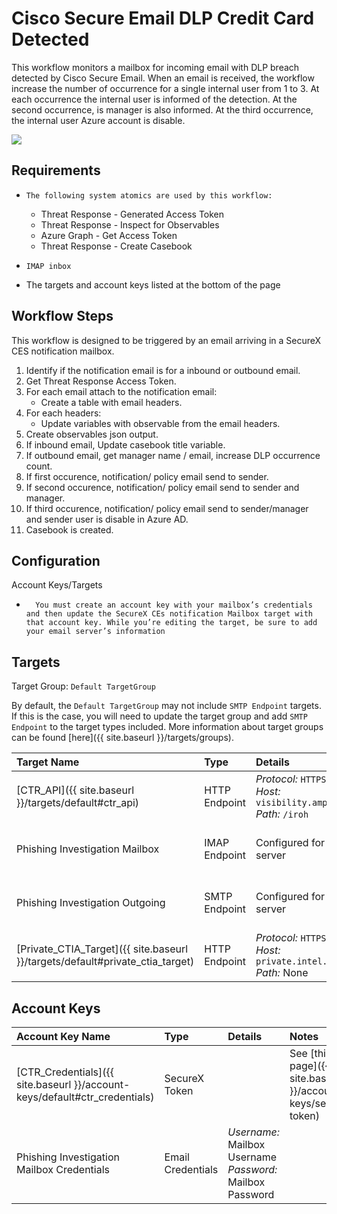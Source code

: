 # Cisco Secure Email DLP Credit Card Detected

This workflow monitors a mailbox for incoming email with DLP breach detected by Cisco Secure Email. When an email is received, the workflow increase the number of occurrence for a single internal user from 1 to 3. At each occurrence the internal user is informed of the detection. At the second occurrence, is manager is also informed. At the third occurrence, the internal user Azure account is disable. 

![](screenshots/final.png)

## Requirements
*     The following system atomics are used by this workflow:
    * Threat Response - Generated Access Token
    * Threat Response - Inspect for Observables
    * Azure Graph - Get Access Token
    * Threat Response - Create Casebook
*     IMAP inbox
* The targets and account keys listed at the bottom of the page

## Workflow Steps

This workflow is designed to be triggered by an email arriving in a SecureX CES notification mailbox.

1. Identify if the notification email is for a inbound or outbound email.
2. Get Threat Response Access Token.
2. For each email attach to the notification email:
	- Create a table with email headers.
3. For each headers:
	- Update variables with observable from the email headers.
4. Create observables json output.
5. If inbound email, Update casebook title variable.
6. If outbound email, get manager name / email, increase DLP occurrence count.
7. If first occurence, notification/ policy email send to sender.
8. If second occurence, notification/ policy email send to sender and manager.
9. If third occurence, notification/ policy email send to sender/manager and sender user is disable in Azure AD.
10. Casebook is created. 

## Configuration

Account Keys/Targets
* 		You must create an account key with your mailbox’s credentials and then update the SecureX CEs notification Mailbox target with that account key. While you’re editing the target, be sure to add your email server’s information


## Targets
Target Group: `Default TargetGroup`

By default, the `Default TargetGroup` may not include `SMTP Endpoint` targets. If this is the case, you will need to update the target group and add `SMTP Endpoint` to the target types included. More information about target groups can be found [here]({{ site.baseurl }}/targets/groups).

| Target Name | Type | Details | Account Keys | Notes |
|:------------|:-----|:--------|:-------------|:------|
| [CTR_API]({{ site.baseurl }}/targets/default#ctr_api) | HTTP Endpoint | _Protocol:_ `HTTPS`<br />_Host:_ `visibility.amp.cisco.com`<br />_Path:_ `/iroh` | CTR_Credentials | Created by default |
| Phishing Investigation Mailbox | IMAP Endpoint | Configured for your IMAP server | Phishing Investigation Mailbox Credentials | |
| Phishing Investigation Outgoing | SMTP Endpoint | Configured for your SMTP server | Phishing Investigation Mailbox Credentials | |
| [Private_CTIA_Target]({{ site.baseurl }}/targets/default#private_ctia_target) | HTTP Endpoint | _Protocol:_ `HTTPS`<br />_Host:_ `private.intel.amp.cisco.com`<br />_Path:_ None | CTR_Credentials | Created by default |

## Account Keys

| Account Key Name | Type | Details | Notes |
|:-----------------|:-----|:--------|:------|
| [CTR_Credentials]({{ site.baseurl }}/account-keys/default#ctr_credentials) | SecureX Token | | See [this page]({{ site.baseurl }}/account-keys/securex-token) |
| Phishing Investigation Mailbox Credentials | Email Credentials | _Username:_ Mailbox Username<br />_Password:_ Mailbox Password | |
